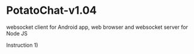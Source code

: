 # PotatoChat-v1.04
websocket client for Android app, web browser and websocket server for Node JS

Instruction
1) 
